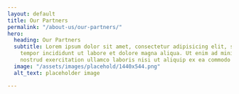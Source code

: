 ```yaml
---
layout: default
title: Our Partners
permalink: "/about-us/our-partners/"
hero:
  heading: Our Partners
  subtitle: Lorem ipsum dolor sit amet, consectetur adipisicing elit, sed do eiusmod
    tempor incididunt ut labore et dolore magna aliqua. Ut enim ad minim veniam, quis
    nostrud exercitation ullamco laboris nisi ut aliquip ex ea commodo consequat.
  image: "/assets/images/placehold/1440x544.png"
  alt_text: placeholder image

---
```


